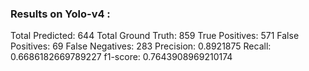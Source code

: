 ### Results on Yolo-v4 :
Total Predicted:  644
Total Ground Truth:  859
True Positives:  571
False Positives:  69
False Negatives:  283
Precision:  0.8921875
Recall:  0.6686182669789227
f1-score:  0.7643908969210174